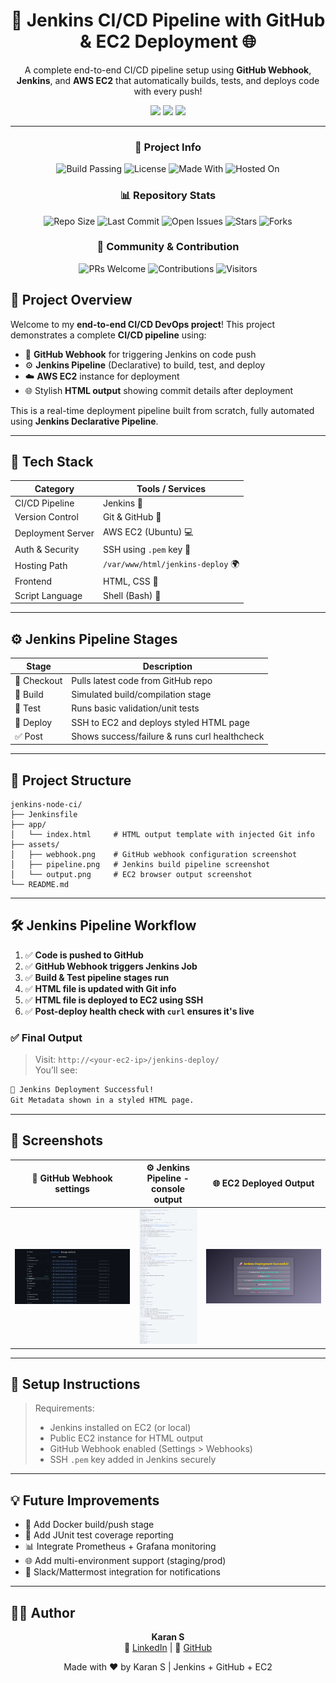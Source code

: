 <h1 align="center">🚀 Jenkins CI/CD Pipeline with GitHub & EC2 Deployment 🌐</h1>

<p align="center">
  A complete end-to-end CI/CD pipeline setup using <strong>GitHub Webhook</strong>, <strong>Jenkins</strong>, and <strong>AWS EC2</strong> that automatically builds, tests, and deploys code with every push!
</p>

<p align="center">
  <img src="https://img.shields.io/badge/Built%20With-Jenkins-blue?style=for-the-badge&logo=jenkins&logoColor=white"/>
  <img src="https://img.shields.io/badge/Powered%20By-AWS-orange?style=for-the-badge&logo=amazon-aws&logoColor=white"/>
  <img src="https://img.shields.io/badge/Hosted%20On-EC2-brightgreen?style=for-the-badge&logo=amazon-ec2&logoColor=white"/>
</p>

---
<!-- Build Status Badge from Jenkins -->
<!--![Jenkins Build](http://<JENKINS_URL>/buildStatus/icon?job=<JOB_NAME>&style=flat-square)-->
<div align="center">

### 🔨 Project Info
![Build Passing](https://img.shields.io/badge/build-passing-brightgreen?style=flat-square)
![License](https://img.shields.io/badge/license-MIT-blue?style=flat-square)
![Made With](https://img.shields.io/badge/Made%20With-Jenkins-blue?style=flat-square)
![Hosted On](https://img.shields.io/badge/Hosted%20On-AWS%20EC2-orange?style=flat-square)
<br/>

### 📊 Repository Stats
![Repo Size](https://img.shields.io/github/repo-size/KaranPrince/jenkins-node-ci?style=flat-square)
![Last Commit](https://img.shields.io/github/last-commit/KaranPrince/jenkins-node-ci?style=flat-square)
![Open Issues](https://img.shields.io/github/issues/KaranPrince/jenkins-node-ci?style=flat-square)
![Stars](https://img.shields.io/github/stars/KaranPrince/jenkins-node-ci?style=flat-square)
![Forks](https://img.shields.io/github/forks/KaranPrince/jenkins-node-ci?style=flat-square)
<br/>

### 💬 Community & Contribution
![PRs Welcome](https://img.shields.io/badge/PRs-welcome-brightgreen?style=flat-square)
![Contributions](https://img.shields.io/badge/contributions-welcome-blue?style=flat-square)
![Visitors](https://visitor-badge.laobi.icu/badge?page_id=KaranPrince.jenkins-node-ci)

</div>

## 🌟 Project Overview

Welcome to my **end-to-end CI/CD DevOps project**! This project demonstrates a complete **CI/CD pipeline** using:

- 🔁 **GitHub Webhook** for triggering Jenkins on code push
- ⚙️ **Jenkins Pipeline** (Declarative) to build, test, and deploy
- ☁️ **AWS EC2** instance for deployment
- 🌐 Stylish **HTML output** showing commit details after deployment

This is a real-time deployment pipeline built from scratch, fully automated using **Jenkins Declarative Pipeline**.

---

## 🧰 Tech Stack

| Category              | Tools / Services                          |
|----------------------|-------------------------------------------|
| CI/CD Pipeline       | Jenkins 🧰                                 |
| Version Control      | Git & GitHub 🐙                            |
| Deployment Server    | AWS EC2 (Ubuntu) 💻                        |
| Auth & Security      | SSH using `.pem` key 🔐                    |
| Hosting Path         | `/var/www/html/jenkins-deploy` 🌍         |
| Frontend             | HTML, CSS 🎨                               |
| Script Language      | Shell (Bash) 🐚                            |

---

## ⚙️ Jenkins Pipeline Stages

| Stage       | Description                                 |
|-------------|---------------------------------------------|
| 🔄 Checkout | Pulls latest code from GitHub repo          |
| 🔧 Build    | Simulated build/compilation stage           |
| 🧪 Test     | Runs basic validation/unit tests            |
| 🚀 Deploy   | SSH to EC2 and deploys styled HTML page     |
| ✅ Post     | Shows success/failure & runs curl healthcheck |

---

## 📂 Project Structure

```
jenkins-node-ci/
├── Jenkinsfile
├── app/
│   └── index.html     # HTML output template with injected Git info
├── assets/
│   ├── webhook.png    # GitHub webhook configuration screenshot
│   ├── pipeline.png   # Jenkins build pipeline screenshot
│   └── output.png     # EC2 browser output screenshot
└── README.md
```

---

## 🛠️ Jenkins Pipeline Workflow

1. ✅ **Code is pushed to GitHub**
2. ✅ **GitHub Webhook triggers Jenkins Job**
3. ✅ **Build & Test pipeline stages run**
4. ✅ **HTML file is updated with Git info**
5. ✅ **HTML file is deployed to EC2 using SSH**
6. ✅ **Post-deploy health check with `curl` ensures it's live**

### ✅ Final Output

> Visit: `http://<your-ec2-ip>/jenkins-deploy/`  
> You’ll see:
```html
🚀 Jenkins Deployment Successful!
Git Metadata shown in a styled HTML page.
```

---

## 📸 Screenshots

| 🔗 GitHub Webhook settings | ⚙️ Jenkins Pipeline - console output | 🌐 EC2 Deployed Output |
|-------------------------|--------------------|------------------------|
| ![](assets/github-webhook-settings.png) | ![](assets/jenkins-build-output.png) | ![](assets/deployment-success-page.png) |

---

## 📌 Setup Instructions

> Requirements:
> - Jenkins installed on EC2 (or local)
> - Public EC2 instance for HTML output
> - GitHub Webhook enabled (Settings > Webhooks)
> - SSH `.pem` key added in Jenkins securely

---

## 💡 Future Improvements

- 🐳 Add Docker build/push stage
- 🧪 Add JUnit test coverage reporting
- 📊 Integrate Prometheus + Grafana monitoring
- 🌐 Add multi-environment support (staging/prod)
- 📩 Slack/Mattermost integration for notifications

---

## 🙋‍♂️ Author

<p align="center">
  <strong>Karan S</strong><br>
  💼 <a href="https://linkedin.com/in/karan-devops" target="_blank">LinkedIn</a> |
  📁 <a href="https://github.com/KaranPrince" target="_blank">GitHub</a>
</p>

<p align="center">Made with ❤️ by Karan S | Jenkins + GitHub + EC2</p>
